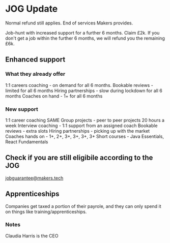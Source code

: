 # JOG Update

Normal refund still applies. End of services Makers provides.

Job-hunt with increased support for a further 6 months. Claim £2k.
If you don't get a job within the further 6 months, we will refund you the remaining £6k.

## Enhanced support

### What they already offer

1:1 careers coaching - on demand for all 6 months.
Bookable reviews - limited for all 6 months
Hiring partnerships - slow during lockdown for all 6 months
Coaches on hand - 1+ for all 6 months

### New support

1:1 career coaching SAME
Group projects - peer to peer projects 20 hours a week
Interview coaching - 1:1 support from an assigned coach
Bookable reviews - extra slots
Hiring partnerships - picking up with the market
Coaches hands on - 1+, 2+, 3+, 3+, 3+, 3+
Short courses - Java Essentials, React Fundamentals

## Check if you are still eligibile according to the JOG

jobguarantee@makers.tech

## Apprenticeships

Companies get taxed a portion of their payrole, and they can only spend it on things like training/apprenticeships.

### Notes

Claudia Harris is the CEO